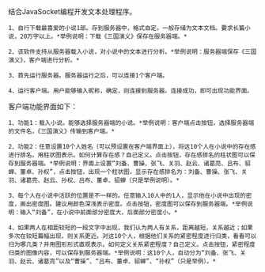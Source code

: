 结合JavaSocket编程开发文本处理程序。

    1、自行下载最喜爱的小说1部。存到服务器中，格式自定。一般存储为文本文档。要求长篇小说，20万字以上。*举例说明：下载《三国演义》保存在服务器端。*

    2、该软件支持从服务器载入小说，对小说中的文本进行分析。*举例说明：服务器端保存《三国演义》，客户端进行分析。*
    
    3、首先运行服务器。服务器运行之后，可以连接1个客户端。

    4、运行客户端。用户能够输入昵称，确定，则连接到服务器。连接成功，即可出现功能界面。

客户端功能界面如下： 
    
    1、功能1：载入小说。能够选择服务器端的小说。*举例说明：客户端点击按钮，选择服务器端的文件名，《三国演义》传输到客户端。*
    
    2、功能2：任意设置10个人姓名（可以预设置在客户端界面上），将这10个人在小说中的存在感进行排名，用柱状图表示。如何计算存在感？自己定义。点击按钮，存在感排名的柱状图可以保存到服务器端。*举例说明：界面上设置“刘备、曹操、张飞、关羽、赵云、诸葛亮、吕布、貂蝉、董卓、孙权”，点击按钮，出现一个柱状图，显示存在感排名为：刘备、曹操、张飞、关羽、诸葛亮、赵云、孙权、吕布、董卓、貂蝉（只是举例说明）。*
    
    3、每个人在小说中活跃的位置是不一样的。任意输入10人中的1人，显示他在小说中出现的密度，画出密度图。建议用颜色深浅表示密度。点击按钮，密度图可以保存到服务器端。*举例说明：输入“刘备”，在小说中前面部分密度大，后面部分密度小。*
    
    4、如果两人在相距较短的一段文字中出现，我们认为两人有关系，距离越短，关系越近；如果多次在较短篇幅出现，则关系更近。对这10个人，根据他们关系的紧密程度进行归类，看看可以归为哪几类？并用图形形式直观表示。如何定义关系紧密程度？自己定义。点击按钮，紧密程度归类的图像内容，可以保存到服务器端。*举例说明：这10个人，自动分为“刘备、张飞、关羽、赵云、诸葛亮”以及“曹操”、“吕布、董卓、貂蝉”、“孙权”（只是举例）。*
